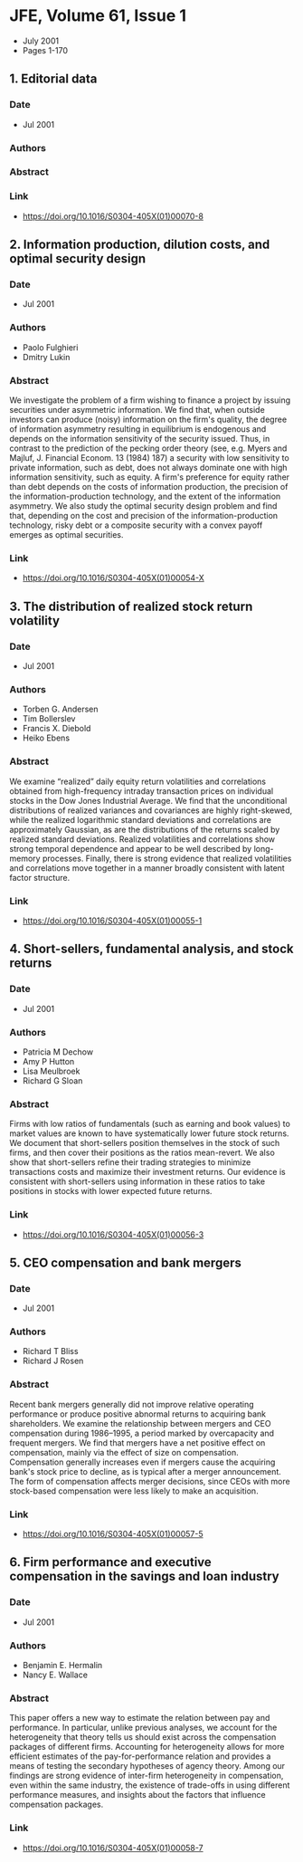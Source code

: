 # JFE, Volume 61, Issue 1
- July 2001
- Pages 1-170

## 1. Editorial data
### Date
- Jul 2001
### Authors
### Abstract

### Link
- https://doi.org/10.1016/S0304-405X(01)00070-8

## 2. Information production, dilution costs, and optimal security design
### Date
- Jul 2001
### Authors
- Paolo Fulghieri
- Dmitry Lukin
### Abstract
We investigate the problem of a firm wishing to finance a project by issuing securities under asymmetric information. We find that, when outside investors can produce (noisy) information on the firm's quality, the degree of information asymmetry resulting in equilibrium is endogenous and depends on the information sensitivity of the security issued. Thus, in contrast to the prediction of the pecking order theory (see, e.g. Myers and Majluf, J. Financial Econom. 13 (1984) 187) a security with low sensitivity to private information, such as debt, does not always dominate one with high information sensitivity, such as equity. A firm's preference for equity rather than debt depends on the costs of information production, the precision of the information-production technology, and the extent of the information asymmetry. We also study the optimal security design problem and find that, depending on the cost and precision of the information-production technology, risky debt or a composite security with a convex payoff emerges as optimal securities.
### Link
- https://doi.org/10.1016/S0304-405X(01)00054-X

## 3. The distribution of realized stock return volatility
### Date
- Jul 2001
### Authors
- Torben G. Andersen
- Tim Bollerslev
- Francis X. Diebold
- Heiko Ebens
### Abstract
We examine “realized” daily equity return volatilities and correlations obtained from high-frequency intraday transaction prices on individual stocks in the Dow Jones Industrial Average. We find that the unconditional distributions of realized variances and covariances are highly right-skewed, while the realized logarithmic standard deviations and correlations are approximately Gaussian, as are the distributions of the returns scaled by realized standard deviations. Realized volatilities and correlations show strong temporal dependence and appear to be well described by long-memory processes. Finally, there is strong evidence that realized volatilities and correlations move together in a manner broadly consistent with latent factor structure.
### Link
- https://doi.org/10.1016/S0304-405X(01)00055-1

## 4. Short-sellers, fundamental analysis, and stock returns
### Date
- Jul 2001
### Authors
- Patricia M Dechow
- Amy P Hutton
- Lisa Meulbroek
- Richard G Sloan
### Abstract
Firms with low ratios of fundamentals (such as earning and book values) to market values are known to have systematically lower future stock returns. We document that short-sellers position themselves in the stock of such firms, and then cover their positions as the ratios mean-revert. We also show that short-sellers refine their trading strategies to minimize transactions costs and maximize their investment returns. Our evidence is consistent with short-sellers using information in these ratios to take positions in stocks with lower expected future returns.
### Link
- https://doi.org/10.1016/S0304-405X(01)00056-3

## 5. CEO compensation and bank mergers
### Date
- Jul 2001
### Authors
- Richard T Bliss
- Richard J Rosen
### Abstract
Recent bank mergers generally did not improve relative operating performance or produce positive abnormal returns to acquiring bank shareholders. We examine the relationship between mergers and CEO compensation during 1986–1995, a period marked by overcapacity and frequent mergers. We find that mergers have a net positive effect on compensation, mainly via the effect of size on compensation. Compensation generally increases even if mergers cause the acquiring bank's stock price to decline, as is typical after a merger announcement. The form of compensation affects merger decisions, since CEOs with more stock-based compensation were less likely to make an acquisition.
### Link
- https://doi.org/10.1016/S0304-405X(01)00057-5

## 6. Firm performance and executive compensation in the savings and loan industry
### Date
- Jul 2001
### Authors
- Benjamin E. Hermalin
- Nancy E. Wallace
### Abstract
This paper offers a new way to estimate the relation between pay and performance. In particular, unlike previous analyses, we account for the heterogeneity that theory tells us should exist across the compensation packages of different firms. Accounting for heterogeneity allows for more efficient estimates of the pay-for-performance relation and provides a means of testing the secondary hypotheses of agency theory. Among our findings are strong evidence of inter-firm heterogeneity in compensation, even within the same industry, the existence of trade-offs in using different performance measures, and insights about the factors that influence compensation packages.
### Link
- https://doi.org/10.1016/S0304-405X(01)00058-7

